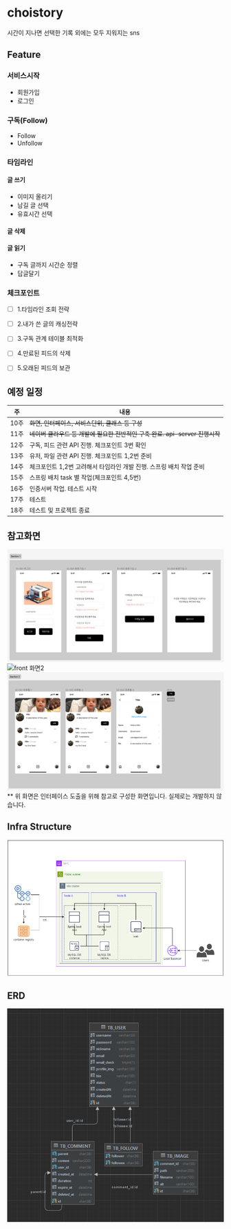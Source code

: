 # choistory
시간이 지나면 선택한 기록 외에는 모두 지워지는 sns

## Feature
### 서비스시작
- 회원가입
- 로그인
### 구독(Follow)
- Follow
- Unfollow
### 타임라인
#### 글 쓰기
- 이미지 올리기
- 남길 글 선택
- 유효시간 선택
#### 글 삭제
#### 글 읽기
- 구독 글까지 시간순 정렬
- 답글달기

### 체크포인트
- [ ] 1.타임라인 조회 전략
- [ ] 2.내가 쓴 글의 캐싱전략
- [ ] 3.구독 관계 테이블 최적화
- [ ] 4.만료된 피드의 삭제
- [ ] 5.오래된 피드의 보관


## 예정 일정
| 주 | 내용                                                 |
|----|----------------------------------------------------|
|10주| ~~화면, 인터페이스, 서비스단위, 클래스 등 구성~~                     |
|11주| ~~네이버 클라우드 등 개발에 필요한 전반적인 구축 완료. api-server 진행시작~~ |
|12주| 구독, 피드 관련 API 진행. 체크포인트 3번 확인                      |
|13주| 유저, 파일 관련 API 진행. 체크포인트 1,2번 준비                    |
|14주| 체크포인트 1,2번 고려해서 타임라인 개발 진행. 스프링 배치 작업 준비           |
|15주| 스프링 배치 task 별 작업(체크포인트 4,5번)                       |
|16주| 인증서버 작업. 테스트 시작                                    |
|17주| 테스트                                                |
|18주| 테스트 및 프로젝트 종료                                      |

## 참고화면
![front 화면1](https://github.com/f-lab-edu/choistory/blob/develop/images/front_01.png)<br>
![front 화면2](https://github.com/f-lab-edu/choistory/blob/develop/images/front_02png)<br>
![front 화면3](https://github.com/f-lab-edu/choistory/blob/develop/images/front_03.png)<br>
** 위 화면은 인터페이스 도출을 위해 참고로 구성한 화면입니다. 실제로는 개발하지 않습니다.

## Infra Structure
![infra structure](https://github.com/f-lab-edu/choistory/blob/develop/images/infra%20structure_v0.1.png)

## ERD
![erd](https://github.com/f-lab-edu/choistory/blob/develop/images/ERD_v1.0.png)

